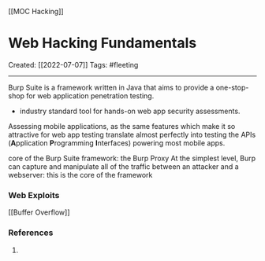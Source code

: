 [[MOC Hacking]]

# Web Hacking Fundamentals
Created:  [[2022-07-07]]
Tags: #fleeting 

---
Burp Suite is a framework written in Java that aims to provide a one-stop-shop for web application penetration testing.
- industry standard tool for hands-on web app security assessments.

Assessing mobile applications, as the same features which make it so attractive for web app testing translate almost perfectly into testing the APIs (**A**pplication **P**rogramming **I**nterfaces) powering most mobile apps.



core of the Burp Suite framework: the Burp Proxy
At the simplest level, Burp can capture and manipulate all of the traffic between an attacker and a webserver: this is the core of the framework














### Web Exploits

[[Buffer Overflow]]


### References
1. 